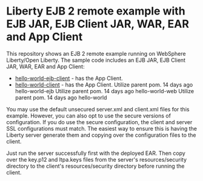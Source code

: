 # Liberty EJB 2 remote example with EJB JAR, EJB Client JAR, WAR, EAR and App Client

This repository shows an EJB 2 remote example running on WebSphere Liberty/Open Liberty. The sample code includes an EJB JAR, EJB Client JAR, WAR, EAR and App Client:

* [hello-world-ejb-client](hello-world-ejb-client/) - has the App Client.
* [hello-world-client](hello-world-client/) - has the App Client.
Utilize parent pom.
14 days ago
hello-world-ejb
Utilize parent pom.
14 days ago
hello-world-web
Utilize parent pom.
14 days ago
hello-world

You may use the default unsecured server.xml and client.xml files for this example. However, you can also opt to use the secure versions of configuration. If you do use the secure configuration, the client and server SSL configurations must match. The easiest way to ensure this is having the Liberty server generate them and copying over the configuration files to the client.

Just run the server successfully first with the deployed EAR. Then copy over the key.p12 and ltpa.keys files from the server's resources/security directory to the client's resources/security directory before running the client.
